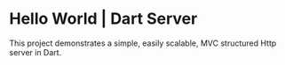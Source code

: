 # Hello World | Dart Server

This project demonstrates a simple, easily scalable, MVC structured Http server in Dart.

